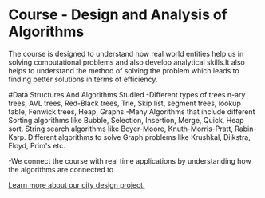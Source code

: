 
# Course - Design and Analysis of Algorithms

The course is designed to understand how real world entities help us in solving computational problems and also develop analytical skills.It also helps to understand the method of solving the problem which leads to finding better solutions in terms of efficiency.

#Data Structures And Algorithms Studied
-Different types of trees n-ary trees, AVL trees, Red-Black trees, Trie, Skip list, segment trees, lookup table, Fenwick trees, Heap, Graphs
-Many Algorithms that include different Sorting algorithms like Bubble, Selection, Insertion, Merge, Quick, Heap sort. String search algorithms like Boyer-Moore, Knuth-Morris-Pratt, Rabin-Karp. Different algorithms to solve Graph problems like Krushkal, Dijkstra, Floyd, Prim's etc.

-We connect the course with real time applications by understanding how the algorithms are connected to 

[Learn more about our city design project.](project.html)
